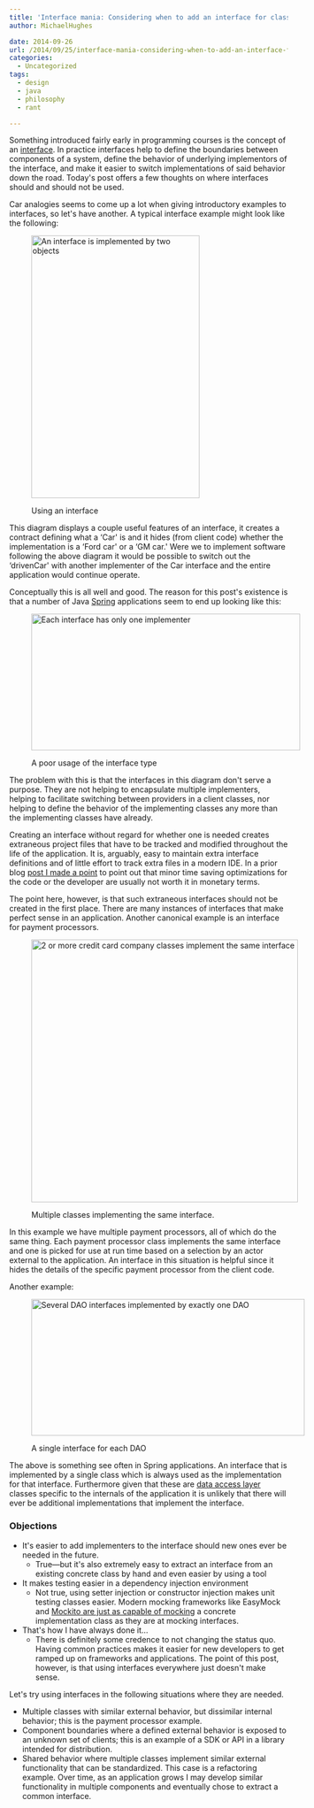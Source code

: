 ```yaml
---
title: 'Interface mania: Considering when to add an interface for class.'
author: MichaelHughes

date: 2014-09-26
url: /2014/09/25/interface-mania-considering-when-to-add-an-interface-for-class/
categories:
  - Uncategorized
tags:
  - design
  - java
  - philosophy
  - rant

---
```

Something introduced fairly early in programming courses is the concept of an [interface][1]. In practice interfaces help to define the boundaries between components of a system, define the behavior of underlying implementors of the interface, and make it easier to switch implementations of said behavior down the road. Today's post offers a few thoughts on where interfaces should and should not be used.

[1]: http://en.wikipedia.org/wiki/Interface_(computing)

<!--more-->

Car analogies seems to come up a lot when giving introductory examples to interfaces, so let's have another. A typical interface example might look like the following:<figure id="attachment_262" style="width: 304px" class="wp-caption aligncenter">

[<img class="wp-image-262 size-full" src="//codinginthetrenches.com/wp-content/uploads/2014/09/Good-Interfaces.png" alt="An interface is implemented by two objects" width="304" height="475" />][2]<figcaption class="wp-caption-text">Using an interface</figcaption></figure> 

This diagram displays a couple useful features of an interface, it creates a contract defining what a ‘Car' is and it hides (from client code) whether the implementation is a ‘Ford car' or a ‘GM car.' Were we to implement software following the above diagram it would be possible to switch out the ‘drivenCar' with another implementer of the Car interface and the entire application would continue operate.

Conceptually this is all well and good. The reason for this post's existence is that a number of Java [Spring][3] applications seem to end up looking like this:<figure id="attachment_263" style="width: 486px" class="wp-caption aligncenter">

[<img class="wp-image-263 size-full" src="//codinginthetrenches.com/wp-content/uploads/2014/09/Bad-Interfaces.png" alt="Each interface has only one implementer" width="486" height="247" />][4]<figcaption class="wp-caption-text">A poor usage of the interface type</figcaption></figure> 

The problem with this is that the interfaces in this diagram don't serve a purpose. They are not helping to encapsulate multiple implementers, helping to facilitate switching between providers in a client classes, nor helping to define the behavior of the implementing classes any more than the implementing classes have already.

Creating an interface without regard for whether one is needed creates extraneous project files that have to be tracked and modified throughout the life of the application. It is, arguably, easy to maintain extra interface definitions and of little effort to track extra files in a modern IDE. In a prior blog [post I made a point][5] to point out that minor time saving optimizations for the code or the developer are usually not worth it in monetary terms.

The point here, however, is that such extraneous interfaces should not be created in the first place. There are many instances of interfaces that make perfect sense in an application. Another canonical example is an interface for payment processors.<figure id="attachment_265" style="width: 482px" class="wp-caption aligncenter">

[<img class="wp-image-265 size-full" src="//codinginthetrenches.com/wp-content/uploads/2014/09/Payment-Processors1.png" alt="2 or more credit card company classes implement the same interface" width="482" height="475" />][6]<figcaption class="wp-caption-text">Multiple classes implementing the same interface.</figcaption></figure> 

In this example we have multiple payment processors, all of which do the same thing. Each payment processor class implements the same interface and one is picked for use at run time based on a selection by an actor external to the application. An interface in this situation is helpful since it hides the details of the specific payment processor from the client code.

Another example:<figure id="attachment_267" style="width: 494px" class="wp-caption aligncenter">

[<img class="wp-image-267 size-full" src="//codinginthetrenches.com/wp-content/uploads/2014/09/Bad-Spring-Application.png" alt="Several DAO interfaces implemented by exactly one DAO" width="494" height="247" />][7]<figcaption class="wp-caption-text">A single interface for each DAO</figcaption></figure> 

The above is something see often in Spring applications. An interface that is implemented by a single class which is always used as the implementation for that interface. Furthermore given that these are [data access layer][8] classes specific to the internals of the application it is unlikely that there will ever be additional implementations that implement the interface.

### Objections

  * It's easier to add implementers to the interface should new ones ever be needed in the future. 
      * True—but it's also extremely easy to extract an interface from an existing concrete class by hand and even easier by using a tool
  * It makes testing easier in a dependency injection environment 
      * Not true, using setter injection or constructor injection makes unit testing classes easier. Modern mocking frameworks like EasyMock and [Mockito are just as capable of mocking][9] a concrete implementation class as they are at mocking interfaces.
  * That's how I have always done it… 
      * There is definitely some credence to not changing the status quo. Having common practices makes it easier for new developers to get ramped up on frameworks and applications. The point of this post, however, is that using interfaces everywhere just doesn't make sense.

Let's try using interfaces in the following situations where they are needed.

  * Multiple classes with similar external behavior, but dissimilar internal behavior; this is the payment processor example.
  * Component boundaries where a defined external behavior is exposed to an unknown set of clients; this is an example of a SDK or API in a library intended for distribution.
  * Shared behavior where multiple classes implement similar external functionality that can be standardized. This case is a refactoring example. Over time, as an application grows I may develop similar functionality in multiple components and eventually chose to extract a common interface.

 
 [2]: //codinginthetrenches.com/wp-content/uploads/2014/09/Good-Interfaces.png
 [3]: http://projects.spring.io/spring-framework/
 [4]: //codinginthetrenches.com/wp-content/uploads/2014/09/Bad-Interfaces.png
 [5]: //codinginthetrenches.com/2014/09/10/java-arraylist-resize-costs/ "Java ArrayList resize costs"
 [6]: //codinginthetrenches.com/wp-content/uploads/2014/09/Payment-Processors1.png
 [7]: //codinginthetrenches.com/wp-content/uploads/2014/09/Bad-Spring-Application.png
 [8]: http://www.oracle.com/technetwork/java/dataaccessobject-138824.html
 [9]: http://docs.mockito.googlecode.com/hg/latest/org/mockito/Mockito.html#2